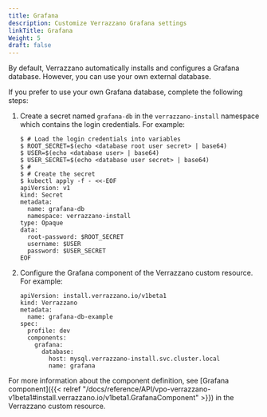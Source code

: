 ```yaml
---
title: Grafana
description: Customize Verrazzano Grafana settings
linkTitle: Grafana
Weight: 5
draft: false
---
```


By default, Verrazzano automatically installs and configures a Grafana database. However, you can use your own external database.

If you prefer to use your own Grafana database, complete the following steps:

1. Create a secret named `grafana-db` in the `verrazzano-install` namespace which contains the login credentials. For example:

   ```
   $ # Load the login credentials into variables
   $ ROOT_SECRET=$(echo <database root user secret> | base64)
   $ USER=$(echo <database user> | base64)
   $ USER_SECRET=$(echo <database user secret> | base64)
   $ #
   $ # Create the secret
   $ kubectl apply -f - <<-EOF
   apiVersion: v1
   kind: Secret
   metadata:
     name: grafana-db
     namespace: verrazzano-install
   type: Opaque
   data:
     root-password: $ROOT_SECRET
     username: $USER
     password: $USER_SECRET
   EOF
   ```
1. Configure the Grafana component of the Verrazzano custom resource. For example:

   ```
   apiVersion: install.verrazzano.io/v1beta1
   kind: Verrazzano
   metadata:
     name: grafana-db-example
   spec:
     profile: dev
     components:
       grafana:
         database:
           host: mysql.verrazzano-install.svc.cluster.local
           name: grafana
   ```

For more information about the component definition, see [Grafana component]({{< relref "/docs/reference/API/vpo-verrazzano-v1beta1#install.verrazzano.io/v1beta1.GrafanaComponent" >}}) in the Verrazzano custom resource.
